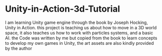 # Unity-in-Action-3d-Tutorial
I am learning Unity game engine through the book by Joseph Hocking, Unity in Action.
this project is teaching us about how to move in a 3D world space, it also teaches us how to work with particles systems, and a basic AI.
the Code was written by me but copied from the book to learn concepts to develop my own games in Unity, the art assets are also kindly provided by the author

